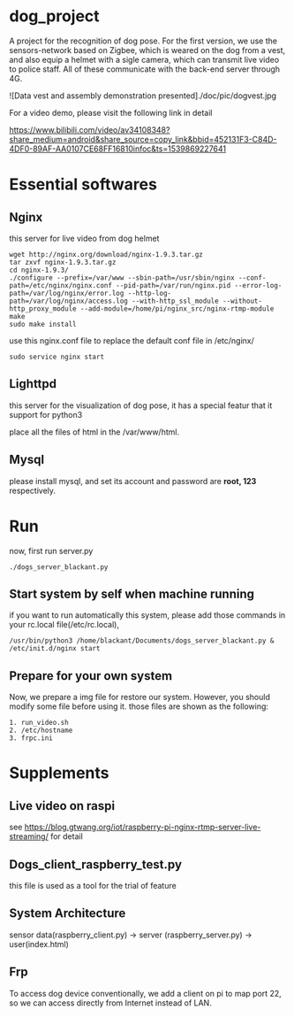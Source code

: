 # dog_project
A project for the recognition of dog pose. For the first version, we use the sensors-network based on Zigbee, which is weared on the dog from a vest, and also equip a helmet with a sigle camera, which can transmit live video to police staff. All of these communicate with the back-end server through 4G.

![Data vest and assembly demonstration presented]./doc/pic/dogvest.jpg

For a video demo, please visit the following link in detail

https://www.bilibili.com/video/av34108348?share_medium=android&share_source=copy_link&bbid=452131F3-C84D-4DF0-89AF-AA0107CE68FF16810infoc&ts=1539869227641

# Essential softwares
## Nginx

this server for live video from dog helmet

    wget http://nginx.org/download/nginx-1.9.3.tar.gz
    tar zxvf nginx-1.9.3.tar.gz
    cd nginx-1.9.3/
    ./configure --prefix=/var/www --sbin-path=/usr/sbin/nginx --conf-path=/etc/nginx/nginx.conf --pid-path=/var/run/nginx.pid --error-log-path=/var/log/nginx/error.log --http-log-path=/var/log/nginx/access.log --with-http_ssl_module --without-http_proxy_module --add-module=/home/pi/nginx_src/nginx-rtmp-module
    make
    sudo make install
use this nginx.conf file to replace the default conf file in /etc/nginx/
    
    sudo service nginx start


## Lighttpd
this server for the visualization of dog pose, it has a special featur that it support for python3

place all the files of html in the /var/www/html.

## Mysql
please install mysql, and set its account and password are **root, 123** respectively.

# Run
now, first run server.py

    ./dogs_server_blackant.py

## Start system by self when machine running
if you want to run automatically this system, please add those commands in your rc.local file(/etc/rc.local), 

    /usr/bin/python3 /home/blackant/Documents/dogs_server_blackant.py &
    /etc/init.d/nginx start

## Prepare for your own system
Now, we prepare a img file for restore our system. However, you should modify some file before using it. those files are shown as the following:
    
    1. run_video.sh
    2. /etc/hostname
    3. frpc.ini

# Supplements

## Live video on raspi
see https://blog.gtwang.org/iot/raspberry-pi-nginx-rtmp-server-live-streaming/ for detail

## Dogs_client_raspberry_test.py 
this file is used as a tool for the trial of feature

## System Architecture
sensor data(raspberry_client.py) -> server (raspberry_server.py) -> user(index.html)

## Frp
To access dog device conventionally, we add a client on pi to map port 22, so we can access directly from Internet instead of LAN.
